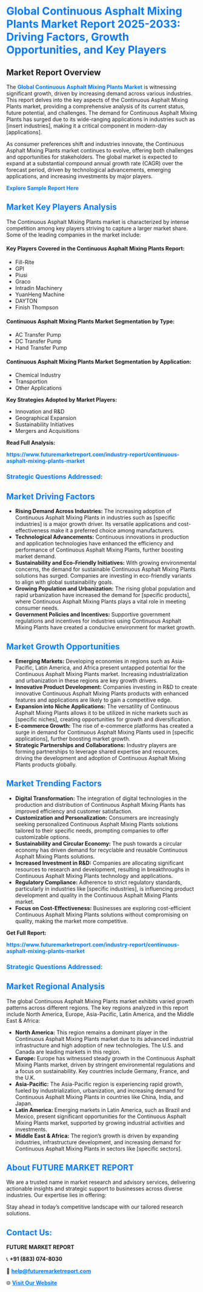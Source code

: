<h1 style="color: #007BFF;">Global Continuous Asphalt Mixing Plants Market Report 2025-2033: Driving Factors, Growth Opportunities, and Key Players</h1>

<section id="overview">
<h2>Market Report Overview</h2>
<p>The <a href="https://www.futuremarketreport.com/industry-report/continuous-asphalt-mixing-plants-market" style="color: #007BFF; text-decoration: none;"><strong>Global Continuous Asphalt Mixing Plants Market</strong></a> is witnessing significant growth, driven by increasing demand across various industries. This report delves into the key aspects of the Continuous Asphalt Mixing Plants market, providing a comprehensive analysis of its current status, future potential, and challenges. The demand for Continuous Asphalt Mixing Plants has surged due to its wide-ranging applications in industries such as [insert industries], making it a critical component in modern-day [applications].</p>
<p>As consumer preferences shift and industries innovate, the Continuous Asphalt Mixing Plants market continues to evolve, offering both challenges and opportunities for stakeholders. The global market is expected to expand at a substantial compound annual growth rate (CAGR) over the forecast period, driven by technological advancements, emerging applications, and increasing investments by major players.</p>
</section>

<section id="overview">
<p><a href="https://www.futuremarketreport.com/request-sample/reportId=32041" style="color: #007BFF; text-decoration: none;"><strong>Explore Sample Report Here</strong></a></p>
</section>

<section id="key-players">
<h2 style="color: #007BFF;">Market Key Players Analysis</h2>
<p>The Continuous Asphalt Mixing Plants market is characterized by intense competition among key players striving to capture a larger market share. Some of the leading companies in the market include:</p>
<h4>Key Players Covered in the Continuous Asphalt Mixing Plants Report:</h4>
<ul><li>Fill-Rite</li><li>GPI</li><li>Piusi</li><li>Graco</li><li>Intradin Machinery</li><li>YuanHeng Machine</li><li>DAYTON</li><li>Finish Thompson</li></ul>
<h4>Continuous Asphalt Mixing Plants Market Segmentation by Type:</h4>
<ul><li>AC Transfer Pump</li><li>DC Transfer Pump</li><li>Hand Transfer Pump</li></ul>

<h4>Continuous Asphalt Mixing Plants Market Segmentation by Application:</h4>
<ul><li>Chemical Industry</li><li>Transportion</li><li>Other Applications</li></ul>
<p><strong>Key Strategies Adopted by Market Players:</strong></p>
<ul>
<li>Innovation and R&D</li>
<li>Geographical Expansion</li>
<li>Sustainability Initiatives</li>
<li>Mergers and Acquisitions</li>
</ul>
</section>

<section>
<p><strong>Read Full Analysis: </strong></p><a href="https://www.futuremarketreport.com/industry-report/continuous-asphalt-mixing-plants-market" style="color: #007BFF; text-decoration: none;"><strong>https://www.futuremarketreport.com/industry-report/continuous-asphalt-mixing-plants-market</strong></a>
<h3 style="color: #007BFF;">Strategic Questions Addressed:</h3>
</section>

<section id="driving-factors">
<h2 style="color: #007BFF;">Market Driving Factors</h2>
<ul>
<li><strong>Rising Demand Across Industries:</strong> The increasing adoption of Continuous Asphalt Mixing Plants in industries such as [specific industries] is a major growth driver. Its versatile applications and cost-effectiveness make it a preferred choice among manufacturers.</li>
<li><strong>Technological Advancements:</strong> Continuous innovations in production and application technologies have enhanced the efficiency and performance of Continuous Asphalt Mixing Plants, further boosting market demand.</li>
<li><strong>Sustainability and Eco-Friendly Initiatives:</strong> With growing environmental concerns, the demand for sustainable Continuous Asphalt Mixing Plants solutions has surged. Companies are investing in eco-friendly variants to align with global sustainability goals.</li>
<li><strong>Growing Population and Urbanization:</strong> The rising global population and rapid urbanization have increased the demand for [specific products], where Continuous Asphalt Mixing Plants plays a vital role in meeting consumer needs.</li>
<li><strong>Government Policies and Incentives:</strong> Supportive government regulations and incentives for industries using Continuous Asphalt Mixing Plants have created a conducive environment for market growth.</li>
</ul>
</section>

<section id="growth-opportunities">
<h2 style="color: #007BFF;">Market Growth Opportunities</h2>
<ul>
<li><strong>Emerging Markets:</strong> Developing economies in regions such as Asia-Pacific, Latin America, and Africa present untapped potential for the Continuous Asphalt Mixing Plants market. Increasing industrialization and urbanization in these regions are key growth drivers.</li>
<li><strong>Innovative Product Development:</strong> Companies investing in R&D to create innovative Continuous Asphalt Mixing Plants products with enhanced features and applications are likely to gain a competitive edge.</li>
<li><strong>Expansion into Niche Applications:</strong> The versatility of Continuous Asphalt Mixing Plants allows it to be utilized in niche markets such as [specific niches], creating opportunities for growth and diversification.</li>
<li><strong>E-commerce Growth:</strong> The rise of e-commerce platforms has created a surge in demand for Continuous Asphalt Mixing Plants used in [specific applications], further boosting market growth.</li>
<li><strong>Strategic Partnerships and Collaborations:</strong> Industry players are forming partnerships to leverage shared expertise and resources, driving the development and adoption of Continuous Asphalt Mixing Plants products globally.</li>
</ul>
</section>

<section id="trending-factors">
<h2 style="color: #007BFF;">Market Trending Factors</h2>
<ul>
<li><strong>Digital Transformation:</strong> The integration of digital technologies in the production and distribution of Continuous Asphalt Mixing Plants has improved efficiency and customer satisfaction.</li>
<li><strong>Customization and Personalization:</strong> Consumers are increasingly seeking personalized Continuous Asphalt Mixing Plants solutions tailored to their specific needs, prompting companies to offer customizable options.</li>
<li><strong>Sustainability and Circular Economy:</strong> The push towards a circular economy has driven demand for recyclable and reusable Continuous Asphalt Mixing Plants solutions.</li>
<li><strong>Increased Investment in R&D:</strong> Companies are allocating significant resources to research and development, resulting in breakthroughs in Continuous Asphalt Mixing Plants technology and applications.</li>
<li><strong>Regulatory Compliance:</strong> Adherence to strict regulatory standards, particularly in industries like [specific industries], is influencing product development and quality in the Continuous Asphalt Mixing Plants market.</li>
<li><strong>Focus on Cost-Effectiveness:</strong> Businesses are exploring cost-efficient Continuous Asphalt Mixing Plants solutions without compromising on quality, making the market more competitive.</li>
</ul>
</section>

<section>
<p><strong>Get Full Report: </strong></p><a href="https://www.futuremarketreport.com/industry-report/continuous-asphalt-mixing-plants-market" style="color: #007BFF; text-decoration: none;"><strong>https://www.futuremarketreport.com/industry-report/continuous-asphalt-mixing-plants-market</strong></a>
<h3 style="color: #007BFF;">Strategic Questions Addressed:</h3>
</section>


<section id="regional-analysis">
<h2 style="color: #007BFF;">Market Regional Analysis</h2>
<p>The global Continuous Asphalt Mixing Plants market exhibits varied growth patterns across different regions. The key regions analyzed in this report include North America, Europe, Asia-Pacific, Latin America, and the Middle East & Africa:</p>
<ul>
<li><strong>North America:</strong> This region remains a dominant player in the Continuous Asphalt Mixing Plants market due to its advanced industrial infrastructure and high adoption of new technologies. The U.S. and Canada are leading markets in this region.</li>
<li><strong>Europe:</strong> Europe has witnessed steady growth in the Continuous Asphalt Mixing Plants market, driven by stringent environmental regulations and a focus on sustainability. Key countries include Germany, France, and the U.K.</li>
<li><strong>Asia-Pacific:</strong> The Asia-Pacific region is experiencing rapid growth, fueled by industrialization, urbanization, and increasing demand for Continuous Asphalt Mixing Plants in countries like China, India, and Japan.</li>
<li><strong>Latin America:</strong> Emerging markets in Latin America, such as Brazil and Mexico, present significant opportunities for the Continuous Asphalt Mixing Plants market, supported by growing industrial activities and investments.</li>
<li><strong>Middle East & Africa:</strong> The region’s growth is driven by expanding industries, infrastructure development, and increasing demand for Continuous Asphalt Mixing Plants in sectors like [specific sectors].</li>
</ul>
</section>

<footer>
<h2 style="color: #007BFF;">About FUTURE MARKET REPORT</h2>
<p>We are a trusted name in market research and advisory services, delivering actionable insights and strategic support to businesses across diverse industries. Our expertise lies in offering:</p>

<p>Stay ahead in today’s competitive landscape with our tailored research solutions.</p>

<h2 style="color: #007BFF;">Contact Us:</h2>
<p><strong>FUTURE MARKET REPORT</strong></p>
<p>📞 <strong>+91 (883) 074-8030</strong></p>
<p>📧 <strong><a href="mailto:help@futuremarketreport.com" style="color: #007BFF;">help@futuremarketreport.com</a></strong></p>
<p>🌐 <strong><a href="https://www.futuremarketreport.com/" style="color: #007BFF;">Visit Our Website</a></strong></p>
</footer>